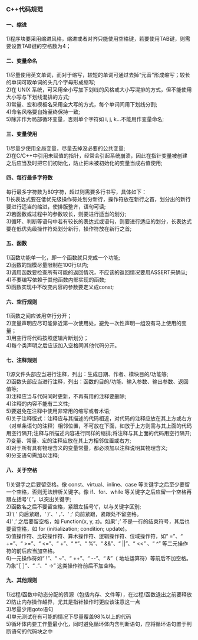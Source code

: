 ### C++代码规范
####  一、缩进
1)程序块要采用缩进风格，缩进或者对齐只能使用空格键，若要使用TAB键，则需要设置TAB键的空格数为4；  
#### 二、变量命名
1)尽量使用英文单词，而对于缩写，较短的单词可通过去掉“元音”形成缩写；较长的单词可取单词的头几个字母形成缩写;  
2)在 UNIX 系统，可采用全小写加下划线的风格或大小写混排的方式，但不能使用大小写与下划线混排的方式;  
3)常量、宏和模板名采用全大写的方式，每个单词间用下划线分割;  
4)命名风格要自始至终保持一致;  
5)除非作为局部循环变量，否则单个字符如 i, j, k...不能用作变量命名;  
#### 三、变量使用
1)尽量少使用全局变量，尽量去掉没必要的公共变量;  
2)在C/C++中引用未赋值的指针，经常会引起系统崩溃，因此在指针变量被创建之后应当及时把它们初始化，防止把未被初始化的变量当成右值使用;  
#### 四、每行最多字符数
   每行最多字符数为80字符，超过则需要多行书写，具体如下：  
1)长表达式要在低优先级操作符处划分新行，操作符放在新行之首，划分出的新行要进行适当的缩进，使排版整齐，语句可读;   
2)若函数或过程中的参数较长，则要进行适当的划分;  
3)循环、判断等语句中若有较长的表达式或语句，则要进行适应的划分，长表达式要在低优先级操作符处划分新行，操作符放在新行之首;  
#### 五、函数
1)函数功能单一化，即一个函数就只完成一个功能;  
2)函数的规模尽量限制在100行以内;  
3)调用函数要检查所有可能的返回情况，不应该的返回情况要用ASSERT来确认;  
4)不要编写依赖于其他函数内部实现的函数;  
5)函数实现中不改变内容的参数要定义成const;  
#### 六、空行规则
1)函数之间应该用空行分开；  
2)变量声明应尽可能靠近第一次使用处，避免一次性声明一组没有马上使用的变量；  
3)用空行将代码按照逻辑片断划分；  
4)每个类声明之后应该加入空格同其他代码分开。   
#### 七、注释规则
1)源文件头部应当进行注释，列出：生成日期、作者、模块目的/功能等;  
2)函数头部应当进行注释，列出：函数的目的/功能、输入参数、输出参数、返回值等;  
3)注释应当与代码同时更新，不再有用的注释要删除;  
4)注释的内容不能有二义性;  
5)要避免在注释中使用非常用的缩写或者术语;  
6)关于注释版式：注释应与其描述的代码相近，对代码的注释应放在其上方或右方（对单条语句的注释）相邻位置，不可放在下面，如放于上方则需与其上面的代码用空行隔开;注释与所描述内容进行同样的缩排;将注释与其上面的代码用空行隔开;   
7)变量、常量、宏的注释应放在其上方相邻位置或右方;  
8)对于所有具有物理含义的变量常量，都必须加以注释说明其物理含义;  
9)分支语句需加以注释;  
#### 八、关于空格
1)关键字之后要留空格。像 const、virtual、inline、case 等关键字之后至少要留一个空格，否则无法辨析关键字。像 if、for、while 等关键字之后应留一个空格再跟左括号‘（ ’，以突出关键字;   
2)函数名之后不要留空格，紧跟左括号‘(’，以与关键字区别;  
3)‘( ’ 向后紧跟，‘ )’、‘ ，’、‘ ;’ 向前紧跟，紧跟处不留空格。   
4)‘ ,’ 之后要留空格，如 Function(x, y, z)。如果‘ ;’ 不是一行的结束符号，其后也要留空格，如 for (initialization; condition; update)。   
5)值操作符、比较操作符、算术操作符、逻辑操作符、位域操作符，如“ =”、“ +=”、“ >=”、“ <=”、“ +”、“ *”、“ %”、“ &&”、“ ||”、“ <<” 、“ ^” 等二元操作符的前后应当加空格。   
6)一元操作符如“ !”、“ ~”、“ ++”、“ --”、“ &”（ 地址运算符）等前后不加空格。   
7)象“［ ］”、“ .”、“ ->” 这类操作符前后不加空格。   
#### 九、其他规则
1)过程/函数中动态分配的资源（包括内存、文件等），在过程/函数退出之前要释放  
2)防止内存操作越界，尤其是指针操作时更应该注意这一点  
3)尽量少用goto语句  
4)单元测试在有可能的情况下尽量覆盖98%以上的代码  
5)循环体内要工作量最小化，同时避免循环体内含判断语句，应将循环语句置于判断语句的代码块之中  
